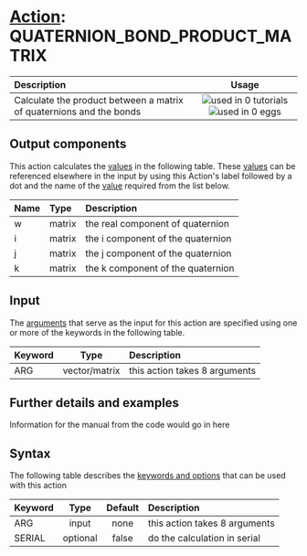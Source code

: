 # [Action](actions.md): QUATERNION_BOND_PRODUCT_MATRIX

| Description    | Usage |
|:--------|:--------:|
| Calculate the product between a matrix of quaternions and the bonds | ![used in 0 tutorials](https://img.shields.io/badge/tutorials-0-red.svg)![used in 0 eggs](https://img.shields.io/badge/nest-0-red.svg) | 

## Output components

This action calculates the [values](pecifying_arguments.html) in the following table.  These [values](pecifying_arguments.html) can be referenced elsewhere in the input by using this Action's label followed by a dot and the name of the [value](pecifying_arguments.html) required from the list below.

| Name | Type | Description |
|:-------|:-----|:-------|
| w | matrix | the real component of quaternion | 
| i | matrix | the i component of the quaternion | 
| j | matrix | the j component of the quaternion | 
| k | matrix | the k component of the quaternion | 


## Input

The [arguments](specifying_arguments.html) that serve as the input for this action are specified using one or more of the keywords in the following table.

| Keyword |  Type | Description |
|:--------|:------:|:-----------|
| ARG | vector/matrix | this action takes 8 arguments |


## Further details and examples 
Information for the manual from the code would go in here 
## Syntax 
The following table describes the [keywords and options](parsing.md) that can be used with this action 

| Keyword | Type | Default | Description |
|:-------|:----:|:-------:|:-----------|
| ARG | input | none | this action takes 8 arguments |
| SERIAL | optional | false |  do the calculation in serial |

